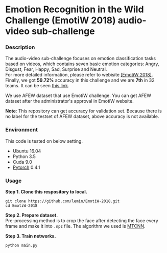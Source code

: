 # Emotion Recognition in the Wild Challenge (EmotiW 2018) audio-video sub-challenge

### Description
 The audio-video sub-challenge focuses on emotion classification tasks based on videos, 
which contains seven basic emotion categories: Angry, Disgust, Fear, Happy, Sad, Surprise and Neutral. \
For more detailed information, please refer to webisite [[EmotiW 2018]](https://sites.google.com/view/emotiw2018). 
Finally, we got **59.72%** accuracy in this challenge and we are **7th** in 32 teams. It can be seen [this link](https://arxiv.org/abs/1808.07773). 

We use AFEW dataset that use EmotiW challenge. You can get AFEW dataset after the administrator's approval in EmotiW website.

**Note**: This repository can get accuracy for validation set. Because there is no label for the testset of AFEW dataset, above accuracy is not available.

### Environment
This code is tested on below setting.
- Ubuntu 16.04
- Python 3.5
- Cuda 9.0 
- [Pytorch](https://pytorch.org) 0.4.1

### Usage
**Step 1. Clone this respository to local.**
```angular2html
git clone https://github.com/lemin/EmotiW-2018.git
cd EmotiW-2018
```

**Step 2. Prepare dataset.** \
Pre-processing method is to crop the face after detecting the face every frame and make it into `.npz` file.
The algorithm we used is [MTCNN](https://github.com/kpzhang93/MTCNN_face_detection_alignment).

**Step 3. Train networks.**
```angular2html
python main.py
```

